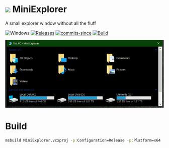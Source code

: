 <!-- ![Icon](res/MiniExplorer.ico) MiniExplorer -->
<img src="res/MiniExplorer.ico" width=32/> MiniExplorer
==========

A small explorer window without all the fluff

![Windows](https://img.shields.io/badge/platform-Windows-blue.svg)
[![Releases](https://img.shields.io/github/release/RadAd/MiniExplorer.svg)](https://github.com/RadAd/MiniExplorer/releases/latest)
[![commits-since](https://img.shields.io/github/commits-since/RadAd/MiniExplorer/latest.svg)](commits/master)
[![Build](https://img.shields.io/appveyor/ci/RadAd/MiniExplorer.svg)](https://ci.appveyor.com/project/RadAd/MiniExplorer)

![Screenshot](doc/MiniExplorer.png)

Build
=======
```bat
msbuild MiniExplorer.vcxproj -p:Configuration=Release -p:Platform=x64
```
